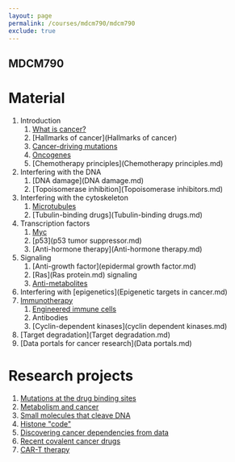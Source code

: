 ```yaml
---
layout: page
permalink: /courses/mdcm790/mdcm790
exclude: true
---
```


## MDCM790

# Material

1. Introduction
    1. [What is cancer?](What_is_cancer.md)
    2. [Hallmarks of cancer](Hallmarks of cancer)
    3. [Cancer-driving mutations](mutations)
    4. [Oncogenes](oncogenes)
    5. [Chemotherapy principles](Chemotherapy principles.md)
2. Interfering with the DNA
    1. [DNA damage](DNA damage.md)
    2. [Topoisomerase inhibition](Topoisomerase inhibitors.md)
3. Interfering with the cytoskeleton
    1. [Microtubules](Microtubules.md)
    2. [Tubulin-binding drugs](Tubulin-binding drugs.md)
4. Transcription factors
    1. [Myc](Myc.md)
    2. [p53](p53 tumor suppressor.md)
    3. [Anti-hormone therapy](Anti-hormone therapy.md)
5. Signaling
    1. [Anti-growth factor](epidermal growth factor.md)
    2. [Ras](Ras protein.md) signaling
    3. [Anti-metabolites](Antimetabolites.md)
6. Interfering with [epigenetics](Epigenetic targets in cancer.md)
7. [Immunotherapy](Immunotherapy.md)
    1. [Engineered immune cells](CAR-T.md)
    2. Antibodies
    3. [Cyclin-dependent kinases](cyclin dependent kinases.md)
8. [Target degradation](Target degradation.md)
9. [Data portals for cancer research](Data portals.md)

# Research projects

1. [Mutations at the drug binding sites](project1.md)
2. [Metabolism and cancer](project2.md)
3. [Small molecules that cleave DNA](project3.md)
4. [Histone "code"](project4.md)
5. [Discovering cancer dependencies from data](project5.md)
6. [Recent covalent cancer drugs](project6.md)
7. [CAR-T therapy](project7.md)
